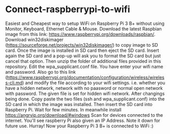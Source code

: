 # Connect-raspberrypi-to-wifi
Easiest and Cheapest way to  setup WiFi on Raspberry Pi 3 B+ without using  Monitor, Keyboard, Ethernet Cable &amp; Mouse.
Download the latest Raspbian image from this link: https://www.raspberrypi.org/downloads/raspbian/.
Download win32diskimager (https://sourceforge.net/projects/win32diskimager/) to copy image to SD card.
Once the image is installed in SD card then eject the SD card.
Insert again the SD card and a pop-up will ask you to format the SD card but just cancel that option.
Then unzip the folder of additional files provided in this repository.
Edit the wpa_supplicant.conf file. You have enter your wifi name and password.
Also go to this link (https://www.raspberrypi.org/documentation/configuration/wireless/wireless-cli.md) and modify the file according to your wifi settings.
i.e. whether you have a hidden network, network with no paasword or normal open network with password.
The given file is set for hidden wifi network.
After changings being done. Copy paste the two files (ssh and wpa_supplicant.conf) into the SD card in which the image was installed.
Then insert the SD card into Raspberry Pi.
Wait for few minutes.
In meanwhile install https://angryip.org/download/#windows
Scan for devices connected to the internet.
You'll see raspberry Pi also given an IP Address. Note it down for future use.
Hurray! Now your Raspberry Pi 3 B+ is connected to WiFi :)
